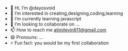 - 👋 Hi, I’m @dayosvoid
- 👀 I’m interested in creating,designing,coding,learning
- 🌱 I’m currently learning javascript
- 💞️ I’m looking to collaborate on ...
- 📫 How to reach me atimileyin911@gmail.com
- 😄 Pronouns: ...
- ⚡ Fun fact: you would be my first collaboration

<!---
dayosvoid/dayosvoid is a ✨ special ✨ repository because its `README.md` (this file) appears on your GitHub profile.
You can click the Preview link to take a look at your changes.
--->

